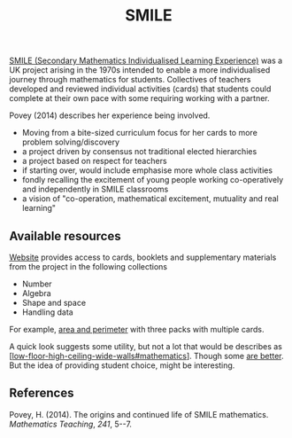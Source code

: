 ﻿---
backlinks:
- title: Mathematical mindsets
  url: /sense/Teaching/Mathematics/mathematical-mindsets.html
tags: teaching, mathematics
title: SMILE
type: note
---
[SMILE (Secondary Mathematics Individualised Learning Experience)](https://www.stem.org.uk/resources/collection/2765/smile-cards) was a UK project arising in the 1970s intended to enable a more individualised journey through mathematics for students. Collectives of teachers developed and reviewed individual activities (cards) that students could complete at their own pace with some requiring working with a partner.

Povey (2014) describes her experience being involved.

- Moving from a bite-sized curriculum focus for her cards to more problem solving/discovery
- a project driven by consensus not traditional elected hierarchies
- a project based on respect for teachers
- if starting over, would include emphasise more whole class activities
- fondly recalling the excitement of young people working co-operatively and independently in SMILE classrooms
- a vision of "co-operation, mathematical excitement, mutuality and real learning"

## Available resources

[Website](https://www.stem.org.uk/resources/collection/2765/smile-cards) provides access to cards, booklets and supplementary materials from the project in the following collections

- Number 
- Algebra
- Shape and space
- Handling data

For example, [area and perimeter](https://www.stem.org.uk/resources/elibrary/resource/32145/area-and-perimeter) with three packs with multiple cards.

A quick look suggests some utility, but not a lot that would be describes as [[low-floor-high-ceiling-wide-walls#mathematics]]. Though some [are better](https://mathybeagle.com/2014/05/09/tbt-math-smile-cards/).  But the idea of providing student choice, might be interesting.

## References

Povey, H. (2014). The origins and continued life of SMILE mathematics. *Mathematics Teaching*, *241*, 5--7.


[//begin]: # "Autogenerated link references for markdown compatibility"
[low-floor-high-ceiling-wide-walls#mathematics]: ../low-floor-high-ceiling-wide-walls "Low Floor, High Ceiling, Wide Walls"
[//end]: # "Autogenerated link references"